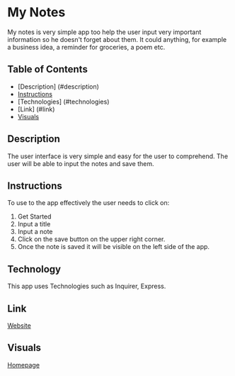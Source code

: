# My Notes

My notes is very simple app too help the user input very important information so he doesn't forget about them.  It could anything, for example a business idea, a reminder for groceries, a poem etc.

## Table of Contents
- [Description] (#description)
- [Instructions](#instructions)
- [Technologies] (#technologies)
- [Link] (#link)
- [Visuals](#visuals)

## Description

The user interface is very simple and easy for the user to comprehend.  The user will be able to input the notes and save them.

## Instructions

To use to the app effectively the user needs to click on:
1) Get Started
2) Input a title 
3) Input a note
4) Click on the save button on the upper right corner.
5) Once the note is saved it will be visible on the left side of the app.

## Technology

This app uses Technologies such as Inquirer, Express.

## Link

[Website](https://stark-scrubland-78544.herokuapp.com/)

## Visuals

[Homepage]( ../note-taker/assets/images/Screenshot%202023-01-31%20at%208.34.40%20AM%20(2).png)


